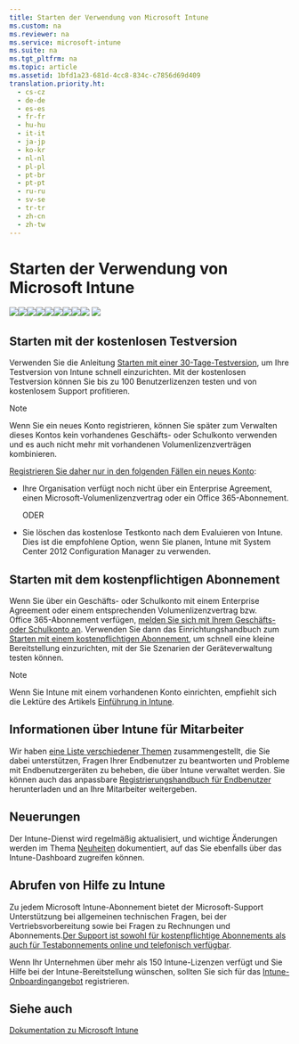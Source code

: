 ```yaml
---
title: Starten der Verwendung von Microsoft Intune
ms.custom: na
ms.reviewer: na
ms.service: microsoft-intune
ms.suite: na
ms.tgt_pltfrm: na
ms.topic: article
ms.assetid: 1bfd1a23-681d-4cc8-834c-c7856d69d409
translation.priority.ht: 
  - cs-cz
  - de-de
  - es-es
  - fr-fr
  - hu-hu
  - it-it
  - ja-jp
  - ko-kr
  - nl-nl
  - pl-pl
  - pt-br
  - pt-pt
  - ru-ru
  - sv-se
  - tr-tr
  - zh-cn
  - zh-tw
---
```

# Starten der Verwendung von Microsoft Intune
![](../Image/Nav-Icons/WIT_Tile_W_Overview.png)![](../Image/Nav-Icons/WIT_Tile_W_GetStartedHightlight.png)![](../Image/Nav-Icons/WIT_Tile_W_EnrollDevices.png)![](../Image/Nav-Icons/WIT_Tile_W_ManageDevices.png)![](../Image/Nav-Icons/WIT_Tile_W_ManageApps.png)![](../Image/Nav-Icons/WIT_Tile_W_ProtectResources.png)![](../Image/Nav-Icons/WIT_Tile_W_RetireData.png)![](../Image/Nav-Icons/WIT_Tile_W_TechnicalReference.png)![](../Image/Nav-Icons/WIT_Tile_W_Troubleshooting.png)
![](../Image/Nav-Icons/WIT_Tile_Bar_GetStarted.png)

## Starten mit der kostenlosen Testversion
Verwenden Sie die Anleitung [Starten mit einer 30-Tage-Testversion](https://technet.microsoft.com/library/dn646967.aspx%20), um Ihre Testversion von Intune schnell einzurichten. Mit der kostenlosen Testversion können Sie bis zu 100 Benutzerlizenzen testen und von kostenlosem Support profitieren.

> [!NOTE]
> Wenn Sie ein neues Konto registrieren, können Sie später zum Verwalten dieses Kontos kein vorhandenes Geschäfts- oder Schulkonto verwenden und es auch nicht mehr mit vorhandenen Volumenlizenzverträgen kombinieren.

[Registrieren Sie daher nur in den folgenden Fällen ein neues Konto](https://account.manage.microsoft.com/Signup/MainSignUp.aspx?OfferId=40BE278A-DFD1-470a-9EF7-9F2596EA7FF9&ali=1):

-   Ihre Organisation verfügt noch nicht über ein Enterprise Agreement, einen Microsoft-Volumenlizenzvertrag oder ein Office 365-Abonnement.

    ODER

-   Sie löschen das kostenlose Testkonto nach dem Evaluieren von Intune. Dies ist die empfohlene Option, wenn Sie planen, Intune mit System Center 2012 Configuration Manager zu verwenden.

## Starten mit dem kostenpflichtigen Abonnement
Wenn Sie über ein Geschäfts- oder Schulkonto mit einem Enterprise Agreement oder einem entsprechenden Volumenlizenzvertrag bzw. Office 365-Abonnement verfügen, [melden Sie sich mit Ihrem Geschäfts- oder Schulkonto an](https://manage.microsoft.com/). Verwenden Sie dann das Einrichtungshandbuch zum [Starten mit einem kostenpflichtigen Abonnement](https://technet.microsoft.com/library/dn646983.aspx), um schnell eine kleine Bereitstellung einzurichten, mit der Sie Szenarien der Geräteverwaltung testen können.

> [!NOTE]
> Wenn Sie Intune mit einem vorhandenen Konto einrichten, empfiehlt sich die Lektüre des Artikels [Einführung in Intune](https://technet.microsoft.com/library/dn646960.aspx).

## Informationen über Intune für Mitarbeiter
Wir haben [eine Liste verschiedener Themen](https://technet.microsoft.com/library/dn948527(TechNet.10).aspx) zusammengestellt, die Sie dabei unterstützen, Fragen Ihrer Endbenutzer zu beantworten und Probleme mit Endbenutzergeräten zu beheben, die über Intune verwaltet werden. Sie können auch das anpassbare [Registrierungshandbuch für Endbenutzer](http://aka.ms/bm3ml2) herunterladen und an Ihre Mitarbeiter weitergeben.

## Neuerungen
Der Intune-Dienst wird regelmäßig aktualisiert, und wichtige Änderungen werden im Thema [Neuheiten](https://technet.microsoft.com/library/dn292747.aspx) dokumentiert, auf das Sie ebenfalls über das Intune-Dashboard zugreifen können.

## Abrufen von Hilfe zu Intune
Zu jedem Microsoft Intune-Abonnement bietet der Microsoft-Support Unterstützung bei allgemeinen technischen Fragen, bei der Vertriebsvorbereitung sowie bei Fragen zu Rechnungen und Abonnements.[Der Support ist sowohl für kostenpflichtige Abonnements als auch für Testabonnements online und telefonisch verfügbar](https://technet.microsoft.com/library/dn646963.aspx).

Wenn Ihr Unternehmen über mehr als 150 Intune-Lizenzen verfügt und Sie Hilfe bei der Intune-Bereitstellung wünschen, sollten Sie sich für das [Intune-Onboardingangebot](https://technet.microsoft.com/library/mt228265.aspx) registrieren.

## Siehe auch
[Dokumentation zu Microsoft Intune](../Topic/Documentation-for-Microsoft-Intune.md)

